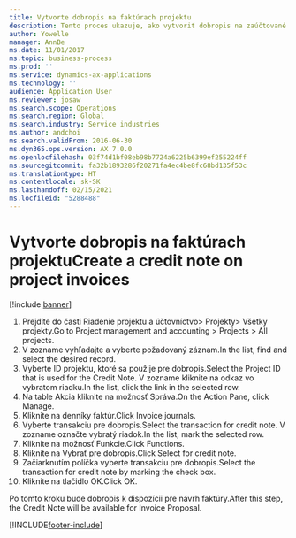 ```yaml
---
title: Vytvorte dobropis na faktúrach projektu
description: Tento proces ukazuje, ako vytvoriť dobropis na zaúčtované faktúry projektu.
author: Yowelle
manager: AnnBe
ms.date: 11/01/2017
ms.topic: business-process
ms.prod: ''
ms.service: dynamics-ax-applications
ms.technology: ''
audience: Application User
ms.reviewer: josaw
ms.search.scope: Operations
ms.search.region: Global
ms.search.industry: Service industries
ms.author: andchoi
ms.search.validFrom: 2016-06-30
ms.dyn365.ops.version: AX 7.0.0
ms.openlocfilehash: 03f74d1bf08eb98b7724a6225b6399ef255224ff
ms.sourcegitcommit: fa32b1893286f20271fa4ec4be8fc68bd135f53c
ms.translationtype: HT
ms.contentlocale: sk-SK
ms.lasthandoff: 02/15/2021
ms.locfileid: "5288488"
---
```

# <a name="create-a-credit-note-on-project-invoices"></a><span data-ttu-id="c9526-103">Vytvorte dobropis na faktúrach projektu</span><span class="sxs-lookup"><span data-stu-id="c9526-103">Create a credit note on project invoices</span></span>

[!include [banner](../../includes/banner.md)]

1. <span data-ttu-id="c9526-104">Prejdite do časti Riadenie projektu a účtovníctvo> Projekty> Všetky projekty.</span><span class="sxs-lookup"><span data-stu-id="c9526-104">Go to Project management and accounting > Projects > All projects.</span></span> 
2. <span data-ttu-id="c9526-105">V zozname vyhľadajte a vyberte požadovaný záznam.</span><span class="sxs-lookup"><span data-stu-id="c9526-105">In the list, find and select the desired record.</span></span> 
3. <span data-ttu-id="c9526-106">Vyberte ID projektu, ktoré sa použije pre dobropis.</span><span class="sxs-lookup"><span data-stu-id="c9526-106">Select the Project ID that is used for the Credit Note.</span></span> <span data-ttu-id="c9526-107">V zozname kliknite na odkaz vo vybratom riadku.</span><span class="sxs-lookup"><span data-stu-id="c9526-107">In the list, click the link in the selected row.</span></span> 
4. <span data-ttu-id="c9526-108">Na table Akcia kliknite na možnosť Správa.</span><span class="sxs-lookup"><span data-stu-id="c9526-108">On the Action Pane, click Manage.</span></span> 
5. <span data-ttu-id="c9526-109">Kliknite na denníky faktúr.</span><span class="sxs-lookup"><span data-stu-id="c9526-109">Click Invoice journals.</span></span> 
6. <span data-ttu-id="c9526-110">Vyberte transakciu pre dobropis.</span><span class="sxs-lookup"><span data-stu-id="c9526-110">Select the transaction for credit note.</span></span> <span data-ttu-id="c9526-111">V zozname označte vybratý riadok.</span><span class="sxs-lookup"><span data-stu-id="c9526-111">In the list, mark the selected row.</span></span> 
7. <span data-ttu-id="c9526-112">Kliknite na možnosť Funkcie.</span><span class="sxs-lookup"><span data-stu-id="c9526-112">Click Functions.</span></span> 
8. <span data-ttu-id="c9526-113">Kliknite na Vybrať pre dobropis.</span><span class="sxs-lookup"><span data-stu-id="c9526-113">Click Select for credit note.</span></span> 
9. <span data-ttu-id="c9526-114">Začiarknutím políčka vyberte transakciu pre dobropis.</span><span class="sxs-lookup"><span data-stu-id="c9526-114">Select the transaction for credit note by marking the check box.</span></span>
10. <span data-ttu-id="c9526-115">Kliknite na tlačidlo OK.</span><span class="sxs-lookup"><span data-stu-id="c9526-115">Click OK.</span></span> 

<span data-ttu-id="c9526-116">Po tomto kroku bude dobropis k dispozícii pre návrh faktúry.</span><span class="sxs-lookup"><span data-stu-id="c9526-116">After this step, the Credit Note will be available for Invoice Proposal.</span></span>


[!INCLUDE[footer-include](../../includes/footer-banner.md)]